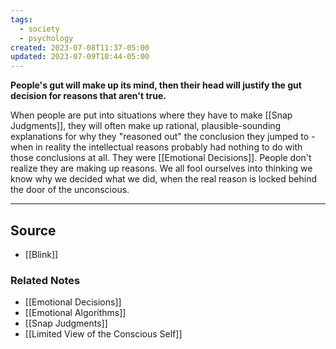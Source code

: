 ```yaml
---
tags:
  - society
  - psychology
created: 2023-07-08T11:37-05:00
updated: 2023-07-09T10:44-05:00
---
```

**People's gut will make up its mind, then their head will justify the gut decision for reasons that aren't true.**

When people are put into situations where they have to make [[Snap Judgments]], they will often make up rational, plausible-sounding explanations for why they "reasoned out" the conclusion they jumped to - when in reality the intellectual reasons probably had nothing to do with those conclusions at all. They were [[Emotional Decisions]]. People don't realize they are making up reasons. We all fool ourselves into thinking we know why we decided what we did, when the real reason is locked behind the door of the unconscious. 

---

## Source
- [[Blink]]

### Related Notes
- [[Emotional Decisions]] 
- [[Emotional Algorithms]] 
- [[Snap Judgments]] 
- [[Limited View of the Conscious Self]]